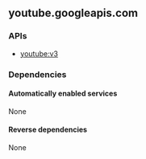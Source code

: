 ## youtube.googleapis.com

### APIs

* [ youtube:v3 ]( https://youtube.googleapis.com/$discovery/rest?version=v3 )

### Dependencies

#### Automatically enabled services

None

#### Reverse dependencies

None
